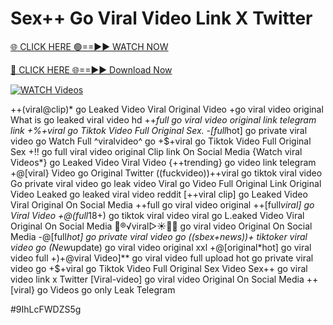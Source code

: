 # Sex++ Go Viral Video Link X Twitter


[🌐 CLICK HERE 🟢==►► WATCH NOW](https://gitload.pages.dev/)

[🔴 CLICK HERE 🌐==►► Download Now](https://gitload.pages.dev/)

[![WATCH Videos](https://i.imgur.com/dJHk4Zq.gif)](https://gitload.pages.dev/)




























++(viral@clip)* go Leaked Video Viral Original Video +go viral video original What is go leaked viral video hd ++*full go viral video original link telegram link
+%+viral go Tiktok Video Full Original Sex. -[full*hot] go private viral video go
Watch Full ^viralvideo^ go +$+viral go Tiktok Video Full Original Sex +!! go full viral video original Clip link On Social Media {Watch viral Videos*} go Leaked Video Viral Video {++trending} go video link telegram +@[viral} Video go Original Twitter ((fuckvideo))++viral go tiktok viral video Go private viral video go leak video Viral go Video Full Original Link
Original Video Leaked go leaked viral video reddit
[++viral clip] go Leaked Video Viral Original On Social Media ++full go viral video original
++[full*viral] go Viral Video
+@(full*18+) go tiktok viral video
viral go L.eaked Video Viral Original On Social Media 👙®️√viral▷☀️👄💥 go viral video Original On Social Media -@[full*hot] go private viral video go
((sbex+news))+ tiktoker viral video go
(New*update) go viral video original xxl
+@[original*hot] go viral video full
+)+@viral Video]** go viral video full upload hot go private viral video go +$+viral go Tiktok Video Full Original Sex Video Sex++ go viral video link x Twitter [Viral-video] go viral video Original On Social Media
++[viral} go Videos go only Leak Telegram


#9IhLcFWDZS5g
